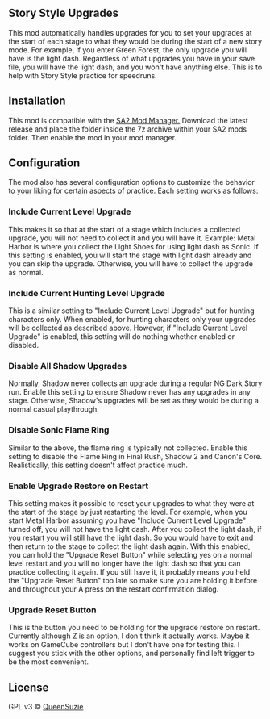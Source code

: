 ## Story Style Upgrades
This mod automatically handles upgrades for you to set your upgrades at the start of each stage to what they would be during the start of a new story mode.
For example, if you enter Green Forest, the only upgrade you will have is the light dash. Regardless of what upgrades you have in your save file,
you will have the light dash, and you won't have anything else. This is to help with Story Style practice for speedruns.

## Installation
This mod is compatible with the [SA2 Mod Manager.](https://github.com/X-Hax/SA-Mod-Manager) Download the latest release and place
the folder inside the 7z archive within your SA2 mods folder. Then enable the mod in your mod manager.

## Configuration

The mod also has several configuration options to customize the behavior to your liking for certain aspects of practice. Each setting works as follows:

### Include Current Level Upgrade

This makes it so that at the start of a stage which includes a collected upgrade, you will not need to collect it and you will have it.
Example: Metal Harbor is where you collect the Light Shoes for using light dash as Sonic. If this setting is enabled, you will start the
stage with light dash already and you can skip the upgrade. Otherwise, you will have to collect the upgrade as normal.

### Include Current Hunting Level Upgrade

This is a similar setting to "Include Current Level Upgrade" but for hunting characters only. When enabled, for hunting characters only
your upgrades will be collected as described above. However, if "Include Current Level Upgrade" is enabled, this setting will do nothing
whether enabled or disabled.

### Disable All Shadow Upgrades

Normally, Shadow never collects an upgrade during a regular NG Dark Story run. Enable this setting to ensure Shadow never has any upgrades in any stage.
Otherwise, Shadow's upgrades will be set as they would be during a normal casual playthrough.

### Disable Sonic Flame Ring

Similar to the above, the flame ring is typically not collected. Enable this setting to disable the Flame Ring in Final Rush,
Shadow 2 and Canon's Core. Realistically, this setting doesn't affect practice much.

### Enable Upgrade Restore on Restart

This setting makes it possible to reset your upgrades to what they were at the start of the stage by just restarting the level.
For example, when you start Metal Harbor assuming you have "Include Current Level Upgrade" turned off, you will not have the light dash.
After you collect the light dash, if you restart you will still have the light dash. So you would have to exit and then return to the
stage to collect the light dash again. With this enabled, you can hold the "Upgrade Reset Button" while selecting yes on a normal
level restart and you will no longer have the light dash so that you can practice collecting it again. If you still have it, it probably means you
held the "Upgrade Reset Button" too late so make sure you are holding it before and throughout your A press on the restart confirmation dialog.

### Upgrade Reset Button

This is the button you need to be holding for the upgrade restore on restart. Currently although Z is an option, I don't think it actually works.
Maybe it works on GameCube controllers but I don't have one for testing this. I suggest you stick with the other options, and personally find left
trigger to be the most convenient.

## License

GPL v3 © [QueenSuzie](https://github.com/QueenSuzie)
